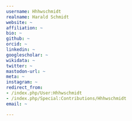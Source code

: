 ```yaml
---
username: Hhhwschmidt
realname: Harald Schmidt
website: ~
affiliation: ~
bio: ~
github: ~
orcid: ~
linkedin: ~
googlescholar: ~
wikidata: ~
twitter: ~
mastodon-url: ~
meta: ~
instagram: ~
redirect_from:
- /index.php/User:Hhhwschmidt
- /index.php/Special:Contributions/Hhhwschmidt
email: ~

---
```

